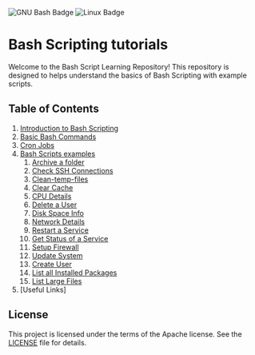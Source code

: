 ![GNU Bash Badge](https://img.shields.io/badge/GNU%20Bash-4EAA25?logo=gnubash&logoColor=fff&style=for-the-badge)
![Linux Badge](https://img.shields.io/badge/Linux-FCC624?logo=linux&logoColor=000&style=for-the-badge)
# Bash Scripting tutorials

Welcome to the Bash Script Learning Repository! This repository is designed to helps understand the basics of Bash Scripting with example scripts.

## Table of Contents
1. [Introduction to Bash Scripting](./introduction.md)
2. [Basic Bash Commands](./basic-bash-commands.md)
3. [Cron Jobs](./cron-job.md)
4. [Bash Scripts examples](./examples/examples.md)
   1. [Archive a folder](./examples/examples.md#archive-a-folder)
   2. [Check SSH Connections](./examples/examples.md#check-ssh-connections)
   3. [Clean-temp-files](./examples/examples.md#clean-temp-files)
   4. [Clear Cache](./examples/examples.md#clear-cache)
   5. [CPU Details](./examples/examples.md#cpu-details)
   6. [Delete a User](./examples/examples.md#delete-a-user)
   7. [Disk Space Info](./examples/examples.md#disk-space-info)
   8. [Network Details](./examples/examples.md#network-details)
   9. [Restart a Service](./examples/examples.md#restart-a-service)
   10. [Get Status of a Service](./examples/examples.md#get-status-of-a-service)
   11. [Setup Firewall](./examples/examples.md#setup-firewall)
   12. [Update System](./examples/examples.md#update-system)
   13. [Create User](./examples/examples.md#create-user)
   14. [List all Installed Packages](./examples/examples.md#list-all-installed-packages)
   15. [List Large Files](./examples/examples.md#list-large-files)
5. [Useful Links]

## License
This project is licensed under the terms of the Apache license. See the [LICENSE](./LICENSE) file for details.
